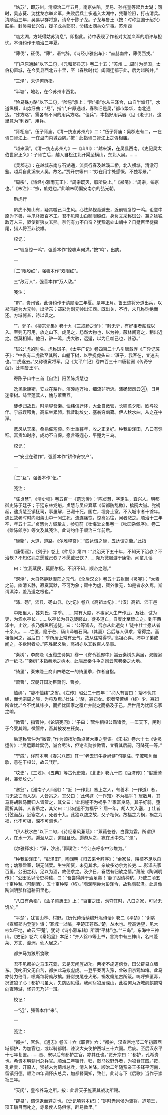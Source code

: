 <!-- { "loadSidebar": true } -->
　　“姑苏”，即苏州。清顺治二年五月，南京失陷，吴易、孙兆奎等起兵太湖；同时，吴志葵、沈犹龙亦举义军，失败后兵士多逃入太湖中，凭藉险阻，打击清兵。清顺治三年，吴易以群将意，请命于陈子龙。子龙与鲁王（按：时称监国于绍兴）朕系，封吴易长兴伯，援子龙兵部职，命结太湖兵众举事。苏州西

　　“临太湖，方域得姑苏消息”，即指此。诗中表现了作者对太湖义军的期许与担忧。本诗约作于顺治三年夏。

　　“薄伐”，征伐。“薄”，语气辞。《诗经小雅出车》：“赫赫南仲，薄伐西戎。”

　　“门户原通越”以下二句，《元和郡县志》卷二十五：“苏州……周时为吴国，太伯初置城，在今吴县西北五十里，至（春秋时代）阖闾迁都于此，后为越所并。”

　　“三泽”，未详何所指。

　　“半塘”，地名，在今苏州市西北。

　　“险易殊方略”以下二句，“险易”承上：“险”指“水从三泽合，山自半塘纡”，水道纵横，山势纡曲；“易”，指“门户原通越，春秋旧是吴，”都市繁华，南北通达。“殊方略”，需各有不同的用兵方略。“佳兵”，本指好用兵器（见《老子》），这里意为“利器”、用兵。

　　“胥相庙”，伍子胥庙。《清一统志苏州府》二：“伍子胥庙：吴郡志有二，一在胥口胥江上，一在盘门内城西隅。”按：此指胥口胥江上之胥相庙。

　　“越来溪”，《清一统志苏州府》一《山川》：“越来溪，在吴县西南。《史记吴太伯世家正义》：子胥亡后，越人自松江北开渠至横山，东北入吴。……

　　《吴郡志》：在越城东南与石湖通，流贯行春及越溪二桥，北入横塘，清澈可鉴。越兵自此溪来人吴，故名。”贾开宗等曰：“妙在用字处感慨，不独写景。”

　　“周宗”，《诗经小雅雨无正》：“周宗既灭，靡所戾止。”《郑笺》：“周宗，镐京也。”《朱注》：“宗，族姓也。”此喻朱明偏安南京的弘光朝。

　　黔虎行

　　黔虎不知山有，疑其噬己耳生风。心怯熟视竟避去，近前辄复惊一鸣。讵意中原为下兽，手爪朴簌百不工。君不见南山白额眼殷红，身负文采称斑公。兼之猛锐敌万人三，驱使群狼友玄熊。奈何有力不自奋？犹豫退处山嵎中？日蹙百里徒摇尾，猎人将至非骁雄。

　　校记：

　　一“辄复惊一鸣”，强善本作“惊啸声何洪。”按“鸣”，出韵。

　　一

　　［二“眼殷红”，强善本作“双眼红”。

　　三“敌万人”，强善本作“万人敌。”

　　笺注：

　　“黔”，贵州省。此诗约作于清顺治三年夏。是年正月。鲁王遣将分道出兵，以郑鸿逵为大元帅，出浙东；郑彩为副元帅出江西。既出关，不行，未几称饷绝而还。方域憾甚，诗以讽之。

　　“”，驴子。《柳宗元集》卷十九《三戒黔之驴》：“黔无驴，有好事者船载以入。至则无可用，放之山下。虎见之，尨然大物也，以为神。蔽林间窥之，稍出近之。然莫相知。他日，驴一鸣，虎大骇，远遁，以为且噬己也，甚恐。”

　　“斑公”虎的别名。虎称斑子，《太平广记》卷四百二十八引唐戴浮《广异记斑子》：“中夜有二虎欲至其所，山魈下树，以手抚虎头曰：‘斑子，我客在，宜速去也。’二虎遂去。”又称斑寅将军。见《太平广记》卷四百三十四唐裴铏《传奇宁茵》。比喻鲁王军。

　　寄陈子山中三首［自注］阳羡陈贞慧也

　　逸民歌康衢，安业在耕作。溟涬适万物，细流非所泝。沛砀起风云④，日月迷秦树。绮里蓬蒿人，愧与萧曹互。

　　徒步归故丘，时清容吾懒。恤纬信迂怀，大业自微管，长啸澹夕阳，欣与牧伴。宁戚误叩角，高车坐累卵。我昔耽坟史，塞翁穷幽纂。伊人秋水曲，从之在中潬。

　　悲风从天来，桑榆催短颢。烈士重暮年，收之正复好。种我彭泽田，八口有馀稻。富贵如时序，成功不自保。愿言寄遐心，平楚为三岛。

　　校记：

　　一“安业在耕作”，强善本作“耕作安农户”。

　　一

　　［二“互”，强善本作“伍。”

　　笺注：

　　“陈贞慧”，《清史稿》卷五百一《遗逸传》：“陈贞慧，字定生，宜兴人。明都御史陈于廷子；于廷东林党魁。贞慧与吴应箕草《留都防乱檄》，摈阮大铖。党祸起，逮贞慧至镇抚司，事虽解，已濒十死。国亡，埋身土室，不入城市者十馀年。遗民故老时时向阳羡山中一问生死，流连痛饮，惊离吊往，闻者悲之。顺治十三年卒，年五十三。”贞慧为方域挚友，参见前《壮悔堂文集卷一《秋园杂佩序》、卷二《赠陈郎序》等文及其笺注。此诗约作于顺治三年前后。

　　“康衢”，大道，道路。《尔雅释宫》：“四达谓之康，五达谓之衢。”此指

　　《康衢谣》，《列子》卷上《仲尼》第四：“尧治天下五十年，不知天下治欤？不治欤？不知亿兆之愿戴己欤？不愿戴已饮？……尧乃微服游于康衢，闻童儿谣

　　曰：‘立我蒸民，莫匪尔极。不识不知，顺帝之则。”

　　“溟涬”，大自然静默混茫之元气。《全后汉文》卷五十五张衡《灵宪》：“太素之前，幽清玄静，寂寞冥默，不可为象；厥中为虚，厥外惟无，如是者永久焉，斯谓溟涬，盖乃道之根也。”

　　“沛、砀”，沛县、砀山县。《史记》卷八《高祖本纪》：“（汉）高祖、沛丰邑

　　中阳里人，姓刘氏，字季。……常有大度，不事家人生产作业。及壮，试为吏，为泗水亭长。……以亭长为县送徒郦山，徒多道亡，自度比至皆亡之。到丰西泽中，止饮，夜乃解纵所送徒，曰：‘公等皆去，吾亦从此逝矣！’徒中壮士愿从者十余人。……亡匿，隐于芒、砀山泽岩石间。（其妻）吕后与人俱求，常得之。高祖怪问之，吕后曰：‘季所居上常有云气，故从往常得季。’高祖心喜。沛中子弟或闻之，多欲附者矣。”陈胜起义后，高祖亦以其数百人举事。

　　“秦树”，李商隐《玉谿生诗集》卷一《寄令狐郎中》嵩云秦树久离居，双鲤迢迢一纸书。”“秦树”本指秦地之树木，此喻反秦斗争之风云席卷秦之大地。

　　“绮里”，秦末隐士商山四皓之一的绮里季，作者自指。

　　“萧曹”，汉朝开国功臣萧何、曹参。

　　恤纬”，“嫠不恤纬”之省。《左传》昭公二十四年：“抑人有言曰：‘嫠不忧其纬，而忧宗周之陨，为将及焉。’杜注：“嫠，寡妇女。织者常苦纬（线）少、寡妇所宜忧。”今不忧其纬少，而担忧国家之覆亡并随之而祸及于己。后世用为忧国忘家之喻。

　　“微管”，指管仲。《论语宪问》：“子曰：‘管仲相桓公霸诸侯，一匡天下，民到于今受其赐。微管仲，吾其披发左衽矣。，

　　后遂称管仲为“微管，”作为颂扬功勋卓著大臣之套语。《宋书》卷六十七《谢灵运传》：“灵运罪衅累仍，诚合尽法，但谢玄勋参微管，宜宥其后嗣，可降死一等。”

　　“宁戚”，详前本卷《春兴八首》其一“老去饲牛身尚健”句笺注。宁戚叩角而歌，意在干桓公，故云“误”。

　　“坟史”，《三坟》、《五典》等古代史籍。《北史》卷九十四《百济传》：“俗重骑射，兼爱坟史。”

　　“塞翁”，《淮南子人间训》：“近（一作北）塞上之人，有善术（一作道）者，马无故亡而入胡，人皆吊之。其父曰：‘此何遽（一作知）不为福乎？’居数月，其马将胡骏马而归人皆贺之，其父曰：‘此何遽不为祸乎？’家富良马，其子好骑，堕而折其髀。人皆吊之，其父曰：‘此何遽不为福乎？’居一年，胡人大入塞，丁壮者引弦而战，近塞之人，死者十九。此独以跛之故，父子相保。故福之为祸，祸之为福，化不可极，深不可测也。”

　　“伊人秋水曲”以下二句，《诗经秦风蒹葭》：“蒹葭苍苍，白露为霜。所谓伊人，在水一方。遡洄从之，道阻且长。遡游从之，宛在水中央。”“潬”，

　　《尔雅释水》：“潬，沙出。”郭璞注：“今江东呼水中沙堆为。”

　　“种我彭泽田”，“彭泽田”，陶渊明《归去来兮辞序》：“余家贫，耕植不足以自给；幼稚盈室，缾无储粟。生生所资，未见其术。亲故多劝余为长吏……彭泽去家百里，公田之利，足以为酒，故便求之。及少日，眷然有归欤之情。”萧统《陶渊明传》：“公田悉以令吏种秫，曰：‘吾尝得醉于酒足矣！’妻子固请种秔，乃使二顷五十亩种秔（可制酒），五十亩种粳（稻）。”陶渊明尝为彭泽令，故称陶彭泽。此言像陶渊明那样退耕田里也。

　　“八口有余稻”，《孟子梁惠王》上：“百亩之田，勿夺其时，八口之家，可以无饥矣。”

　　“平楚”，犹言山林、村野。《历代诗话续编升庵诗话》卷二《平楚》：“谢朓《宣城郡内登望》诗：‘寒城一以眺，平楚正苍然。’楚，丛木也。登高远望，见木杪如平地，故云‘平楚’，犹诗《诗小雅车辖》所谓“平林”也。”“三岛”，东海中三神山。《史记》卷六《秦始皇》本纪：“齐人徐市等上书，言海中有三神山，名曰蓬莱、方丈、瀛洲，仙人居之。”

　　都护马为狼所食歌

　　君不见都护之马玉花骢，云是天闲旌战功。两衔不施道傍食，田父辟易立墙东。我叱田父无自苦，都护此马拟彪虎。一登平秦再入豫，曾破旧京观如堵。此马亦恃力倍寻，喷嘶每将勍敌擒。野豺曳尾苍犬形，祸发倏忽古所箴。呜呼蜂虿毒，况彼狼子心！都护马虽大，失防固见侵。我闻豺狼居深山，此独何为近城阛麒麟常向雍畤游，怪异无乃非一班。

　　校记：

　　一“近”，强善本作“来”。

　　一

　　笺注：

　　“都护”，官名。《通志》卷五十六《职官》六：“都护，汉宣帝地节二年初置西域都护，为加官也，或以骑都尉、谏议大夫使护西域三十六国。后废。至后汉永平十七年复置。……晋、宋以后有都护之官，亦其任也。”贾开宗曰：“都护，孔希贵也。希贵本明蓟州总兵官。顺治二年镇开、归，厩马牧野外者，为狼食其四。”按，孔希贵，开原人，崇祯末为蓟州总兵，清入关降。顺治二年随豫亲王多铎平河南，留镇归德。顺治四年调怀庆总兵，加都督同知，致仕。此诗与下《后歌》当作于崇祯三年。

　　“天闲”，皇帝养马之所。按：此言天子旌表其战功所赐。

　　“辟易”，谓惊退而避之也。《史记项羽本纪》：“是时赤泉侯为骑将，追项王，项王瞋目而叱之，赤泉侯人马俱惊，辟易数里。”

